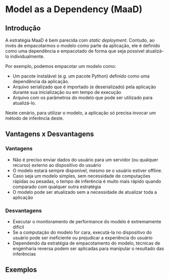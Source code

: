 # Model as a Dependency (MaaD)

## Introdução
A estratégia MaaD é bem parecida com *static deployment*. Contudo, ao invés de empacotarmos o modelo como parte da aplicação, ele é definido como uma dependência e empacotado de forma que seja possível atualizá-lo individualmente.

Por exemplo, podemos empacotar um modelo como:

- Um pacote instalável (e.g. um pacote Python) definido como uma dependência da aplicação.
- Arquivo serializado que é importado (e deserializado) pela aplicação durante sua inicialização ou em tempo de execução
- Arquivo com os parâmetros do modelo que pode ser utilizado para atualizá-lo.

Neste cenário, para utilizar o modelo, a aplicação só precisa invocar um método de inferência deste.

## Vantagens x Desvantagens

### Vantagens

- Não é preciso enviar dados do usuário para um servidor (ou qualquer recurso) externo ao dispositivo do usuário
- O modelo estará sempre disponível, mesmo se o usuário estiver offline.
- Caso seja um modelo simples, sem necessidade de computações rápidas ou pesadas, o tempo de inferência é muito mais rápido quando comparado com qualquer outra estratégia
- O modelo pode ser atualizado sem a necessidade de atualizar toda a aplicação

### Desvantagens

- Executar o monitoramento de performance do modelo é extremamente difícil
- Se a computação do modelo for cara, executá-la no dispositivo do usuário pode ser ineficiente ou prejudicar a experiência do usuário
- Dependendo da estratégia de empacotamento do modelo, técnicas de engenharia reversa podem ser aplicadas para manipular o resultado das inferências

## Exemplos